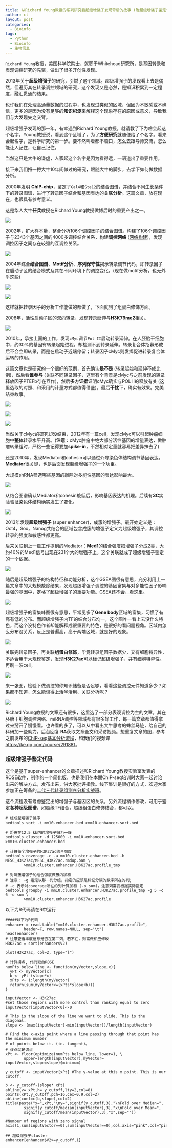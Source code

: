 ```yaml
---
title: 从Richard Young教授的系列研究看超级增强子发现背后的故事 (附超级增强子鉴定代码)
author: ct
layout: post
categories:
  - Bioinfo
tags:
  - Python
  - Bioinfo
  - 生物信息
---
```


`Richard Young`教授，美国科学院院士，就职于Whitehead研究所，是基因转录和表观调控研究的先驱，做出了很多开创性发现。

2013年关于**超级增强子**的研究，引燃了这个领域。超级增强子的发现看上去是偶然，但遍历其在转录调控领域的研究，这个发现又是必然，是知识积累到一定程度，融汇贯通的结果。

也许我们在处理高通量数据的过程中，也发现过类似的区域，但因为不敏感或不确信，更多的是因为没有足够的**知识积淀**来解释这个现象存在的原因或意义，导致我们与大发现失之交臂。

超级增强子发现的那一年，有幸遇到Richard Young教授，就请教了下为啥会起这个名字，Young教授说，看到这个区域了，为了**方便研究**就随便给了个名字。看来会起名字，是科学研究的第一步。要不然叫着都不顺口，怎么去跟导师交流，怎么能让人记住，让自己记住。

当然这只是大牛的谦虚，人家起这个名字是因为看得远，一语道出了重要作用。

接下来我们捋一捋大牛10年间做过的研究，跟随大牛的脚步，去学下如何做数据分析。

2000年发明 **ChIP-chip**，鉴定了`Gal4`和`Ste12`的结合图谱，并结合不同生长条件下的转录图谱，进行了转录因子结合和基因表达的**关联分析**。这篇文章，放在现在，也很具有参考意义。

这是华人大牛**任兵**教授在Richard Young教授做博后时的重要产出之一。

![](http://www.ehbio.com/ehbio_resource/RA2000.jpg)


2002年，扩大样本量，整合分析106个调控因子的结合图谱。构建了106个调控因子与2343个基因之间的4000多调控结合关系，构建**调控网络** ([网络构建](https://mp.weixin.qq.com/s/sKEy_Pn9qnWw4W-aXraA5g))，发现调控因子之间存在较强的互调控关系。

![](http://www.ehbio.com/ehbio_resource/RA2002.jpg)

2004年综合**结合图谱**、**Motif分析**、**序列保守性**揭示转录调节代码，即转录因子在启动子区的结合模式及其在不同环境下的调控变化。(现在做motif分析，也无外乎这些)

![](http://www.ehbio.com/ehbio_resource/RA2004_1.jpg)

![](http://www.ehbio.com/ehbio_resource/RA2004_2.jpg)

这样就把转录因子的分析工作能做的都做了，下面就到了组蛋白修饰方面。

2008年，活性启动子区的双向转录，发现转录延伸与**H3K79me2**相关。

![](http://www.ehbio.com/ehbio_resource/RA2008.jpg)

2010年，承接上面的工作，发现`cMyc`调节`Pol II`启动转录延伸。在人胚胎干细胞中，约30%的基因有转录起始进程，却检测不到转录延伸。转录复合体招募形成后不会立即转录，而是在启动子近端停留；转录因子cMyc则发挥促进转录复合体运转的作用。

这篇文章也是研究的一个很好的范例，首先确认**是不是** (转录起始和延伸不成比例)，然后看**谁参与** (关联不同转录因子，这里有个背景是cMyc与之前发现的转录释放因子PTEFb存在互作)，然后**多方证据**证明cMyc确实与POL II的释放有关 (这里选取的对照、和采用的计量方式都值得借鉴)。最后**干扰**下，确实有效果。完美结束故事。


![](http://www.ehbio.com/ehbio_resource/RA2010_1.jpg)

![](http://www.ehbio.com/ehbio_resource/RA2010_2.jpg)

![](http://www.ehbio.com/ehbio_resource/RA2010_3.jpg)

当然关于cMyc的研究却没结束，2012年有一篇cell，发现cMyc可以引起肿瘤细胞中**整体**转录水平升高。(**注意**：cMyc肿瘤中绝大部分活性基因的增量表达，做肿瘤转录组时，严格一些记得要加**spike-in**，不然相对定量就容易把差异抹去了)

还是2010年，发现Mediator和cohesin可以通过介导染色体结构调节基因表达。**Mediator**很关键，也是后面发现超级增强子的一个功臣。

大规模shRNA筛选哪些基因的敲除对多能性基因的表达影响最大。

![](http://www.ehbio.com/ehbio_resource/RA2010M1.jpg)

从结合图谱确认Mediator和cohesin敲低后，影响基因表达的机理。后续有**3C**实验验证染色体结构确实发生了变化。

![](http://www.ehbio.com/ehbio_resource/RA2010M2.jpg)

2013年发现**超级增强子** (super enhancer)，成簇的增强子。最开始定义是：Oct4，Sox，Nanog共结合的区域包含成簇的增强子定义为超级增强子，其调控转录的强度和敏感性都更高。

后来关联到上一篇工作提到的Mediator：**Med1**的结合强度把增强子分成2类，大约40%的Med1信号出现在231个大的增强子上。这个关联就成了超级增强子鉴定的一个依据。


![](http://www.ehbio.com/ehbio_resource/Super1.jpg)

随后是超级增强子的结构特征和功能分析，这个GSEA图很有意思，充分利用上一篇文章中的大规模敲除结果，发现超级增强子调控的基因富集与对多能性因子影响最强的基因中，定格了超级增强子的重要功能。[GSEA还不会，看这里](https://mp.weixin.qq.com/s/3Nd3urhfRGkw-F0LGZrlZQ)。

![](http://www.ehbio.com/ehbio_resource/Super2.jpg)

超级增强子的富集峰图很有意思，平常见多了**Gene body**区域的富集，习惯了有高有低的分布。而超级增强子内TF的结合分布均一，这个图咋一看上去没什么特色，而这个没特色作者却能解释成很重要的特色，是很好的看问题视角。区域内怎么分布没关系，反正是普遍高，高于两端区域，就是好的现象。

![](http://www.ehbio.com/ehbio_resource/Super3.jpg)

关联完转录因子，再关联**组蛋白修饰**，毕竟转录组因子数据少，又有细胞特异性，不适合用于大规模鉴定，发现**H3K27ac**可以标记超级增强子，并有细胞特异性。再刷一波cell。

![](http://www.ehbio.com/ehbio_resource/Super4.jpg)

来一张图，检验下做调控的你知识储备是否足够，看看这些调控元件知道多少？如果都不知道，怎么能谈得上活学活用、关联分析呢？

![](http://www.ehbio.com/ehbio_resource/RA_review.jpg)

Richard Young教授的文章还有很多，这里选了一部分表观调控为主的文章，其在胚胎干细胞调控网络、miRNA调控等领域都有很多好工作，每一篇文章都值得拿过来掰开了慢慢看。也许看的多了，可以从中看出大牛思考的蛛丝马迹，给自己的科研加一些助力。后台回复 **RA**获取文章全文和采访视频。想重复文章的图，参考之前发布的[ChIP-seq基本分析流程](https://mp.weixin.qq.com/s/nldZ1_wiCmCtLO3MWJuQ8Q)，和我们的视频课 <https://ke.qq.com/course/291881>。

### 超级增强子鉴定代码

这个是基于super-enhancer的文章描述和Richard Young教授实验室发表的ROSE软件，制作的一个简化版，也是我们在本期ChIP-seq培训时大家一起讨论出来的解决方式，发布出来，供大家批评指教。线下集训是很好的方式，欢迎大家参加正在筹备的[二代三代转录组测序分析实战班](https://mp.weixin.qq.com/s/Pf8oVwPCDrlaT8KMxWu7xg)。

这个流程没有考虑鉴定出的增强子与基因区的关系，另外流程稍作修改，可用于鉴定**各种超级图谱**，如超级TF结合，超级组蛋白修饰结合，都可以。

```
# 组成型增强子排序
bedtools sort -i mm10.enhancer.bed >mm10.enhancer.sort.bed

# 距离在12.5 kb内的增强子归为一簇
bedtools cluster -d 125000 -i mm10.enhancer.sort.bed >mm10.cluster.enhancer.bed

# 计算每个增强子的H3K27ac结合强度
bedtools coverage -c -a mm10.cluster.enhancer.bed -b MESC_H3K27ac/MESC_H3K27ac.rmdup.bam \
        >mm10.cluster.enhancer.H3K27ac.profile_tmp

# 对每簇增强子的结合强度做簇内加和
# 注意： -g 指定以那一列分组，指定的应该是标记分簇的数字所在的列; 
# -c 表示对coverage所在的列计算加和 (-o sum)，注意列需要根据实际指定
bedtools groupby -i mm10.cluster.enhancer.H3K27ac.profile_tmp -g 5 -c 6 -o sum \
        >mm10.cluster.enhancer.H3K27ac.profile
```

以下为R代码请在R中运行

```
#####以下为R代码
enhancer = read.table("mm10.cluster.enhancer.H3K27ac.profile", 
        header=F, row.names=NULL, sep="\t")
head(enhancer)
# 注意查看丰度信息是否在第二列，若不在，则需做相应修改
H3K27ac = sort(enhancer$V2)

plot(H3K27ac, col=2, type="l")

# 计算拐点, 代码取自ROSE
numPts_below_line <- function(myVector,slope,x){
  yPt <- myVector[x]
  b <- yPt-(slope*x)
  xPts <- 1:length(myVector)
  return(sum(myVector<=(xPts*slope+b)))
}

inputVector <- H3K27ac
#set those regions with more control than ranking equal to zero
inputVector[inputVector<0]<-0 

# This is the slope of the line we want to slide. This is the diagonal.
slope <- (max(inputVector)-min(inputVector))/length(inputVector) 

# Find the x-axis point where a line passing through that point has the minimum number 
# of points below it. (ie. tangent)。
# 该点就是切点
xPt <- floor(optimize(numPts_below_line, lower=1, \
        upper=length(inputVector),myVector= inputVector,slope=slope)$minimum) 

y_cutoff <- inputVector[xPt] #The y-value at this x point. This is our cutoff.

b <- y_cutoff-(slope* xPt)
abline(v= xPt,h= y_cutoff,lty=2,col=8)
points(xPt,y_cutoff,pch=16,cex=0.9,col=2)
abline(coef=c(b,slope),col=2)
title(paste("x=",xPt,"\ny=",signif(y_cutoff,3),"\nFold over Median=", 
        signif(y_cutoff/median(inputVector),3),"x\nFold over Mean=",
        signif(y_cutoff/mean(inputVector),3),"x",sep=""))

#Number of regions with zero signal
axis(1,sum(inputVector==0),sum(inputVector==0),col.axis="pink",col="pink") 

## 超级增强子cluster
enhancer[enhancer$V2>=y_cutoff,1]
```




